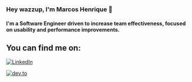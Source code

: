 ### Hey wazzup, I'm Marcos Henrique 👋

#### I'm a Software Engineer driven to increase team effectiveness, focused on usability and performance improvements.


## You can find me on:

<a href="https://www.linkedin.com/in/marcos-henrique-21415317a"><img src="https://img.shields.io/badge/LinkedIn--_.svg?style=social&logo=linkedin" alt="LinkedIn"></a>

<a href="https://dev.to/wakeupmh"><img src="https://img.shields.io/badge/dev.to-articles-blueviolet" alt="dev.to"></a>

